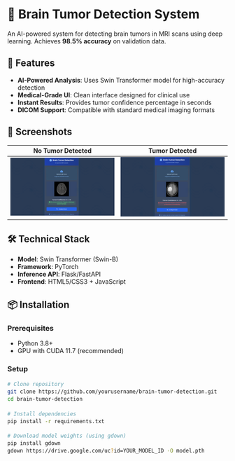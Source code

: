 # 🧠 Brain Tumor Detection System

An AI-powered system for detecting brain tumors in MRI scans using deep learning. Achieves **98.5% accuracy** on validation data.

## 🚀 Features
- **AI-Powered Analysis**: Uses Swin Transformer model for high-accuracy detection
- **Medical-Grade UI**: Clean interface designed for clinical use
- **Instant Results**: Provides tumor confidence percentage in seconds
- **DICOM Support**: Compatible with standard medical imaging formats

## 📸 Screenshots

| No Tumor Detected | Tumor Detected |
|-------------------|----------------|
| ![No Tumor Example](static/No_Tumor.png) | ![Tumor Example](static/Yes_Tumor.png) |

## 🛠️ Technical Stack
- **Model**: Swin Transformer (Swin-B)
- **Framework**: PyTorch
- **Inference API**: Flask/FastAPI
- **Frontend**: HTML5/CSS3 + JavaScript

## 📦 Installation

### Prerequisites
- Python 3.8+
- GPU with CUDA 11.7 (recommended)

### Setup
```bash
# Clone repository
git clone https://github.com/yourusername/brain-tumor-detection.git
cd brain-tumor-detection

# Install dependencies
pip install -r requirements.txt

# Download model weights (using gdown)
pip install gdown
gdown https://drive.google.com/uc?id=YOUR_MODEL_ID -O model.pth

